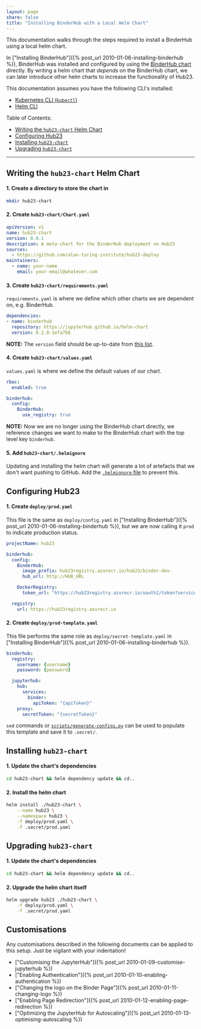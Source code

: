 ```yaml
---
layout: page
share: false
title: "Installing BinderHub with a Local Helm Chart"
---
```


This documentation walks through the steps required to install a BinderHub using a local helm chart.

In ["Installing BinderHub"]({% post_url 2010-01-06-installing-binderhub %}), BinderHub was installed and configured by using the [BinderHub chart](https://jupyterhub.github.io/helm-chart/#development-releases-binderhub) directly.
By writing a helm chart that _depends_ on the BinderHub chart, we can later introduce other helm charts to increase the functionality of Hub23.

This documentation assumes you have the following CLI's installed:

- [Kubernetes CLI (`kubectl`)](https://kubernetes.io/docs/tasks/tools/install-kubectl/#install-kubectl)
- [Helm CLI](https://helm.sh/docs/using_helm/#installing-helm)

Table of Contents:

- [Writing the `hub23-chart` Helm Chart](#writing-the-hub23-chart-helm-chart)
- [Configuring Hub23](#configuring-hub23)
- [Installing `hub23-chart`](#installing-hub23-chart)
- [Upgrading `hub23-chart`](#upgrading-hub23-chart)

---

## Writing the `hub23-chart` Helm Chart

#### 1. Create a directory to store the chart in

```bash
mkdir hub23-chart
```

#### 2. Create `hub23-chart/Chart.yaml`

```yaml
apiVersion: v1
name: hub23-chart
version: 0.0.1
description: A meta-chart for the BinderHub deployment on Hub23
sources:
  - https://github.com/alan-turing-institute/hub23-deploy
maintainers:
  - name: your-name
    email: your-email@whatever.com
```

#### 3. Create `hub23-chart/requirements.yaml`

`requirements.yaml` is where we define which other charts we are dependent on, e.g. BinderHub.

```yaml
dependencies:
- name: binderhub
  repository: https://jupyterhub.github.io/helm-chart
  version: 0.2.0-1efa7b8
```

**NOTE:** The `version` field should be up-to-date from [this list](https://jupyterhub.github.io/helm-chart/#development-releases-binderhub).

#### 4. Create `hub23-chart/values.yaml`

`values.yaml` is where we define the default values of our chart.

```yaml
rbac:
  enabled: true

binderhub:
  config:
    BinderHub:
      use_registry: true
```

**NOTE:** Now we are no longer using the BinderHub chart directly, we reference changes we want to make to the BinderHub chart with the top level key `binderhub`.

#### 5. Add `hub23-chart/.helmignore`

Updating and installing the helm chart will generate a lot of artefacts that we don't want pushing to GitHub.
Add the [`.helmignore` file](https://github.com/helm/helm/blob/master/pkg/repo/repotest/testdata/examplechart/.helmignore) to prevent this.

## Configuring Hub23

#### 1. Create `deploy/prod.yaml`

This file is the same as `deploy/config.yaml` in ["Installing BinderHub"]({% post_url 2010-01-06-installing-binderhub %}), but we are now calling it `prod` to indicate production status.

```yaml
projectName: hub23

binderhub:
  config:
    BinderHub:
      image_prefix: hub23registry.azurecr.io/hub23/binder-dev-
      hub_url: http://HUB_URL

    DockerRegistry:
      token_url: "https://hub23registry.azurecr.io/oauth2/token?service=hub23registry.azurecr.io"

  registry:
    url: https://hub23registry.azurecr.io
```

#### 2. Create `deploy/prod-template.yaml`

This file performs the same role as `deploy/secret-template.yaml` in ["Installing BinderHub"]({% post_url 2010-01-06-installing-binderhub %}).

```yaml
binderhub:
  registry:
    username: {username}
    password: {password}

  jupyterhub:
    hub:
      services:
        binder:
          apiToken: "{apiToken}"
    proxy:
      secretToken: "{secretToken}"
```

`sed` commands or [`scripts/generate-configs.py`](https://github.com/alan-turing-institute/hub23-deploy/blob/master/scripts/generate-configs.py) can be used to populate this template and save it to `.secret/`.

## Installing `hub23-chart`

#### 1. Update the chart's dependencies

```bash
cd hub23-chart && helm dependency update && cd..
```

#### 2. Install the helm chart

```bash
helm install ./hub23-chart \
    --name hub23 \
    --namespace hub23 \
    -f deploy/prod.yaml \
    -f .secret/prod.yaml
```

## Upgrading `hub23-chart`

#### 1. Update the chart's dependencies

```bash
cd hub23-chart && helm dependency update && cd..
```

#### 2. Upgrade the helm chart itself

```bash
helm upgrade hub23 ./hub23-chart \
    -f deploy/prod.yaml \
    -f .secret/prod.yaml
```

## Customisations

Any customisations described in the following documents can be applied to this setup.
Just be vigilant with your indentation!

- ["Customising the JupyterHub"]({% post_url 2010-01-09-customise-jupyterhub %})
- ["Enabling Authentication"]({% post_url 2010-01-10-enabling-authentication %})
- ["Changing the logo on the Binder Page"]({% post_url 2010-01-11-changing-logo %})
- ["Enabling Page Redirection"]({% post_url 2010-01-12-enabling-page-redirection %})
- ["Optimizing the JupyterHub for Autoscaling"]({% post_url 2010-01-13-optimising-autoscaling %})

